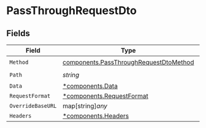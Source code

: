 # PassThroughRequestDto


## Fields

| Field                                                                                            | Type                                                                                             | Required                                                                                         | Description                                                                                      |
| ------------------------------------------------------------------------------------------------ | ------------------------------------------------------------------------------------------------ | ------------------------------------------------------------------------------------------------ | ------------------------------------------------------------------------------------------------ |
| `Method`                                                                                         | [components.PassThroughRequestDtoMethod](../../models/components/passthroughrequestdtomethod.md) | :heavy_check_mark:                                                                               | N/A                                                                                              |
| `Path`                                                                                           | *string*                                                                                         | :heavy_check_mark:                                                                               | N/A                                                                                              |
| `Data`                                                                                           | [*components.Data](../../models/components/data.md)                                              | :heavy_minus_sign:                                                                               | N/A                                                                                              |
| `RequestFormat`                                                                                  | [*components.RequestFormat](../../models/components/requestformat.md)                            | :heavy_minus_sign:                                                                               | N/A                                                                                              |
| `OverrideBaseURL`                                                                                | map[string]*any*                                                                                 | :heavy_minus_sign:                                                                               | N/A                                                                                              |
| `Headers`                                                                                        | [*components.Headers](../../models/components/headers.md)                                        | :heavy_minus_sign:                                                                               | N/A                                                                                              |